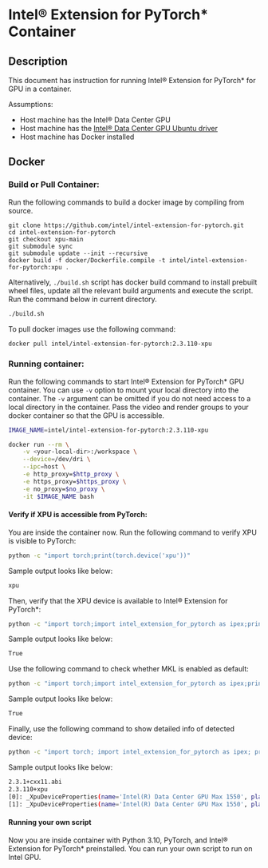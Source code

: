 # Intel® Extension for PyTorch\* Container

## Description

This document has instruction for running Intel® Extension for PyTorch\* for
GPU in a container.

Assumptions:
* Host machine has the Intel® Data Center GPU 
* Host machine has the [Intel® Data Center GPU Ubuntu driver](https://dgpu-docs.intel.com/releases/index.html)
* Host machine has Docker installed

## Docker

### Build or Pull Container:

Run the following commands to build a docker image by compiling from source.

```
git clone https://github.com/intel/intel-extension-for-pytorch.git
cd intel-extension-for-pytorch
git checkout xpu-main
git submodule sync
git submodule update --init --recursive
docker build -f docker/Dockerfile.compile -t intel/intel-extension-for-pytorch:xpu .
```

Alternatively, `./build.sh` script has docker build command to install prebuilt wheel files, update all the relevant build arguments and execute the script. Run the command below in current directory.

```bash
./build.sh 
```
To pull docker images use the following command:

```bash
docker pull intel/intel-extension-for-pytorch:2.3.110-xpu
```

### Running container:

Run the following commands to start Intel® Extension for PyTorch\* GPU container. You can use `-v` option to mount your
local directory into the container. The `-v` argument can be omitted if you do not need
access to a local directory in the container. Pass the video and render groups to your
docker container so that the GPU is accessible.

```bash
IMAGE_NAME=intel/intel-extension-for-pytorch:2.3.110-xpu
```

```bash
docker run --rm \
    -v <your-local-dir>:/workspace \
    --device=/dev/dri \
    --ipc=host \
    -e http_proxy=$http_proxy \
    -e https_proxy=$https_proxy \
    -e no_proxy=$no_proxy \
    -it $IMAGE_NAME bash
```

#### Verify if XPU is accessible from PyTorch:
You are inside the container now. Run the following command to verify XPU is visible to PyTorch:

```bash
python -c "import torch;print(torch.device('xpu'))"
```

Sample output looks like below:

```bash
xpu
```

Then, verify that the XPU device is available to Intel® Extension for PyTorch\*:

```bash
python -c "import torch;import intel_extension_for_pytorch as ipex;print(torch.xpu.has_xpu())"
```

Sample output looks like below:

```bash
True
```

Use the following command to check whether MKL is enabled as default:

```bash
python -c "import torch;import intel_extension_for_pytorch as ipex;print(torch.xpu.has_onemkl())"
```

Sample output looks like below:

```bash
True
```

Finally, use the following command to show detailed info of detected device:

```bash
python -c "import torch; import intel_extension_for_pytorch as ipex; print(torch.__version__); print(ipex.__version__); [print(f'[{i}]: {torch.xpu.get_device_properties(i)}') for i in range(torch.xpu.device_count())];"
```

Sample output looks like below:

```bash
2.3.1+cxx11.abi
2.3.110+xpu
[0]: _XpuDeviceProperties(name='Intel(R) Data Center GPU Max 1550', platform_name='Intel(R) Level-Zero', type='gpu', driver_version='1.3.30049', total_memory=65536MB, max_compute_units=448, gpu_eu_count=448, gpu_subslice_count=56, max_work_group_size=1024, max_num_sub_groups=64, sub_group_sizes=[16 32], has_fp16=1, has_fp64=1, has_atomic64=1)
[1]: _XpuDeviceProperties(name='Intel(R) Data Center GPU Max 1550', platform_name='Intel(R) Level-Zero', type='gpu', driver_version='1.3.30049', total_memory=65536MB, max_compute_units=448, gpu_eu_count=448, gpu_subslice_count=56, max_work_group_size=1024, max_num_sub_groups=64, sub_group_sizes=[16 32], has_fp16=1, has_fp64=1, has_atomic64=1)
```

#### Running your own script

Now you are inside container with Python 3.10, PyTorch, and Intel® Extension for PyTorch\* preinstalled. You can run your own script
to run on Intel GPU.
